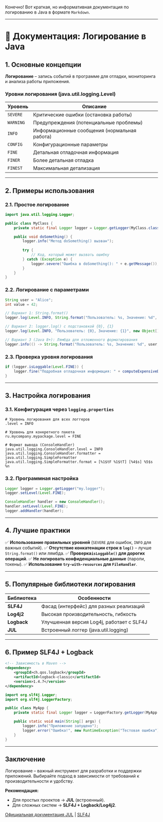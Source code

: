 Конечно! Вот краткая, но информативная документация по логированию в Java в формате `Markdown`.

---

# 📝 **Документация: Логирование в Java**

## **1. Основные концепции**

**Логирование** – запись событий в программе для отладки, мониторинга и анализа работы приложения.

### **Уровни логирования (java.util.logging.Level)**

| Уровень   | Описание                                     |
|-----------|----------------------------------------------|
| `SEVERE`  | Критические ошибки (остановка работы)        |
| `WARNING` | Предупреждения (потенциальные проблемы)      |
| `INFO`    | Информационные сообщения (нормальная работа) |
| `CONFIG`  | Конфигурационные параметры                   |
| `FINE`    | Детальная отладочная информация              |
| `FINER`   | Более детальная отладка                      |
| `FINEST`  | Максимальная детализация                     |

---

## **2. Примеры использования**

### **2.1. Простое логирование**

```java
import java.util.logging.Logger;

public class MyClass {
    private static final Logger logger = Logger.getLogger(MyClass.class.getName());

    public void doSomething() {
        logger.info("Метод doSomething() вызван");
      
        try {
            // Код, который может вызвать ошибку
        } catch (Exception e) {
            logger.severe("Ошибка в doSomething(): " + e.getMessage());
        }
    }
}
```

### **2.2. Логирование с параметрами**

```java
String user = "Alice";
int value = 42;

// Вариант 1: String.format()
logger.log(Level.INFO, String.format("Пользователь: %s, Значение: %d", user, value));

// Вариант 2: logger.log() с подстановкой {0}, {1}
logger.log(Level.INFO, "Пользователь: {0}, Значение: {1}", new Object[]{user, value});

// Вариант 3 (Java 8+): Лямбда для отложенного форматирования
logger.info(() -> String.format("Пользователь: %s, Значение: %d", user, value));
```

### **2.3. Проверка уровня логирования**

```java
if (logger.isLoggable(Level.FINE)) {
    logger.fine("Подробная отладочная информация: " + computeExpensiveData());
}
```

---

## **3. Настройка логирования**

### **3.1. Конфигурация через `logging.properties`**

```properties
# Уровень логирования для всех логгеров
.level = INFO

# Уровень для конкретного пакета
ru.mycompany.mypackage.level = FINE

# Формат вывода (ConsoleHandler)
java.util.logging.ConsoleHandler.level = INFO
java.util.logging.ConsoleHandler.formatter = java.util.logging.SimpleFormatter
java.util.logging.SimpleFormatter.format = [%1$tF %1$tT] [%4$s] %5$s %n
```

### **3.2. Программная настройка**

```java
Logger logger = Logger.getLogger("my.logger");
logger.setLevel(Level.FINE);

ConsoleHandler handler = new ConsoleHandler();
handler.setLevel(Level.FINE);
logger.addHandler(handler);
```

---

## **4. Лучшие практики**

✅ **Использование правильных уровней** (`SEVERE` для ошибок, `INFO` для важных событий).
✅ **Отсутствие конкатенации строк в `log()`** – лучше `String.format()` или лямбда.
✅ **Проверка`isLoggable()` для дорогих операций**.
✅ **Не логировать конфиденциальные данные** (пароли, токены).
✅ **Использование `try-with-resources` для `FileHandler`**.

---

## **5. Популярные библиотеки логирования**

| Библиотека  | Особенности                               |
|-------------|-------------------------------------------|
| **SLF4J**   | Фасад (интерфейс) для разных реализаций   |
| **Log4j2**  | Высокая производительность, гибкость      |
| **Logback** | Улучшенная версия Log4j, работает с SLF4J |
| **JUL**     | Встроенный логгер (java.util.logging)     |

---

## **6. Пример SLF4J + Logback**

```xml
<!-- Зависимость в Maven -->
<dependency>
    <groupId>ch.qos.logback</groupId>
    <artifactId>logback-classic</artifactId>
    <version>1.4.7</version>
</dependency>
```

```java
import org.slf4j.Logger;
import org.slf4j.LoggerFactory;

public class MyApp {
    private static final Logger logger = LoggerFactory.getLogger(MyApp.class);

    public static void main(String[] args) {
        logger.info("Приложение запущено");
        logger.error("Ошибка!", new RuntimeException("Тестовая ошибка"));
    }
}
```

---

## **Заключение**

Логирование – важный инструмент для разработки и поддержки приложений. Выбирайте подход в
зависимости от требований к производительности и удобству.

**Рекомендация:**

- Для простых проектов → **JUL** (встроенный).
- Для сложных систем → **SLF4J + Logback/Log4j2**.

[Официальная документация JUL](https://docs.oracle.com/javase/8/docs/api/java/util/logging/package-summary.html) | [SLF4J](http://www.slf4j.org/)
